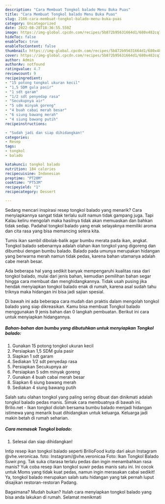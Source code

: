 ```yaml
---
description: "Cara Membuat Tongkol balado Menu Buka Puas"
title: "Cara Membuat Tongkol balado Menu Buka Puas"
slug: 2166-cara-membuat-tongkol-balado-menu-buka-puas
category: Uncategorized
date: 2022-08-28T18:36:55.550Z
image: https://img-global.cpcdn.com/recipes/5b872b95631664d1/680x482cq70/tongkol-balado-foto-resep-utama.jpg
hideToc: false
enableToc: true
enableTocContent: false
thumbnail: https://img-global.cpcdn.com/recipes/5b872b95631664d1/680x482cq70/tongkol-balado-foto-resep-utama.jpg
cover: https://img-global.cpcdn.com/recipes/5b872b95631664d1/680x482cq70/tongkol-balado-foto-resep-utama.jpg
author: Admin
authorAv: notfound
ratingvalue: 4.7
reviewcount: 9
recipeingredient:
- "15 potong tongkol ukuran kecil"
- "1,5 SDM gula pasir"
- "1 sdt garam"
- "1/2 sdt penyedap rasa"
- "Secukupnya air"
- "5 sdm minyak goreng"
- "4 buah cabai merah besar"
- "6 siung bawang merah"
- "4 siung bawang putih"
recipeinstructions:

- "Sudah jadi dan siap dihidangkan!"
categories:
- Resep
tags:
- tongkol
- balado

katakunci: tongkol balado 
nutrition: 184 calories
recipecuisine: Indonesian
preptime: "PT20M"
cooktime: "PT53M"
recipeyield: "1"
recipecategory: Dessert

---
```



Sedang mencari inspirasi resep tongkol balado yang menarik? Cara menyiapkannya sangat tidak terlalu sulit namun tidak gampang juga. Tapi Kalau keliru mengolah maka hasilnya tidak akan memuaskan dan bahkan tidak sedap. Padahal tongkol balado yang enak selayaknya memiliki aroma dan cita rasa yang bisa memancing selera kita.


Tumis ikan sambil dibolak-balik agar bumbu merata pada ikan, angkat. Tongkol balado sebenarnya adalah olahan ikan tongkol yang digoreng dan dibumbui dengan bumbu balado. Balado pada umunya merupakan hidangan yang berwarna merah namun tidak pedas, karena bahan utamanya adalah cabe merah besar.

Ada beberapa hal yang sedikit banyak mempengaruhi kualitas rasa dari tongkol balado, mulai dari jenis bahan, kemudian pemilihan bahan segar hingga cara membuat dan menghidangkannya. Tidak usah pusing jika hendak menyiapkan tongkol balado enak di rumah, karena asal sudah tahu triknya maka hidangan ini bisa jadi sajian spesial.


Di bawah ini ada beberapa cara mudah dan praktis dalam mengolah tongkol balado yang siap dikreasikan. Kamu bisa membuat Tongkol balado menggunakan 9 jenis bahan dan 0 langkah pembuatan. Berikut ini cara untuk menyiapkan hidangannya.

<!--inarticleads1-->

##### Bahan-bahan dan bumbu yang dibutuhkan untuk menyiapkan Tongkol balado:

1. Gunakan 15 potong tongkol ukuran kecil
1. Persiapkan 1,5 SDM gula pasir
1. Siapkan 1 sdt garam
1. Sediakan 1/2 sdt penyedap rasa
1. Persiapkan Secukupnya air
1. Persiapkan 5 sdm minyak goreng
1. Gunakan 4 buah cabai merah besar
1. Siapkan 6 siung bawang merah
1. Sediakan 4 siung bawang putih


Salah satu olahan tongkol yang paling sering dibuat dan dinikmati adalah tongkol balado pedas manis. Simak cara membuatnya di bawah ini. Brilio.net - Ikan tongkol diolah bersama bumbu balado menjadi hidangan istimewa yang menarik buat dihidangkan untuk keluarga. Keluarga jadi makin betah di rumah seharian. 

<!--inarticleads2-->

##### Cara memasak Tongkol balado:


1. Selesai dan siap dihidangkan!

Intip resep ikan tongkol balado seperti BrilioFood kutip dari akun Instagram @vhe.veronicaa. foto: Instagram/@vhe.veronicaa Foto: Ikan Tongkol Balado Suwir.png. Tak suka citarasa terlalu pedas dan ingin menambahkan rasa manis? Yuk coba resep ikan tongkol suwir pedas manis satu ini. Ini cocok untuk Moms yang tidak kuat pedas, namun ingin merasakan cabai sedikit! Ya, tongkol balado merupakan salah satu hidangan yang tak pernah luput disajikan restoran-restoran Padang. 

Bagaimana? Mudah bukan? Itulah cara menyiapkan tongkol balado yang bisa anda lakukan di rumah. Selamat menikmati
